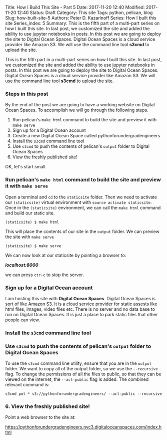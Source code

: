 Title: How I Build This Site - Part 5
Date: 2017-11-20 12:40
Modified: 2017-11-20 12:40
Status: Draft
Category: This site
Tags: python, pelican, blog
Slug: how-built-site-5
Authors: Peter D. Kazarinoff
Series: How I built this site
Series_index: 5
Summary: This is the fifth part of a multi-part series on how I built this site. In last post, we customized the site and added the ability to use jupyter notebooks in posts.  In this post we are going to deploy the site to Digital Ocean Spaces. Digital Ocean Spaces is a cloud service provider like Amazon S3. We will use the command line tool **s3cmd** to upload the site.

This is the fifth part in a multi-part series on how I built this site. In last post, we customized the site and added the ability to use jupyter notebooks in posts.  In this post we are going to deploy the site to Digital Ocean Spaces. Digital Ocean Spaces is a cloud service provider like Amazon S3. We will use the command line tool **s3cmd** to upload the site.

### Steps in this post

By the end of the post we are going to have a working website on Digital Ocean Spaces. To accomplish we will go through the following steps.

1. Run pelican's ```make html``` command to build the site and preview it with ```make serve```
2. Sign up for a Digital Ocean account
3. Create a new Digital Ocean Space called pythonforundergradengineers
4. Install the ```s3cmd``` command line tool
5. Use ```s3cmd``` to push the contents of pelican's ```output``` folder to Digital Ocean Spaces
6. View the freshly published site! 


OK, let's start small.


### Run pelican's ```make html``` command to build the site and preview it with ```make serve```

Open a terminal and ```cd``` to the ```staticsite``` folder. Then we need to activate our ```(staticsite)``` virtual environment with ```source activate staticsite```. Once in the ```(staticsite)``` environment, we can call the ```make html``` command and build our static site. 

```
(staticsite) $ make html
```

This will place the contents of our site in the ```output``` folder.  We can preview the site with ```make serve```

```
(staticsite) $ make serve
```

We can now look at our staticsite by pointing a browser to:

**_localhost:8000_**

we can press ```ctr-c``` to stop the server.

### Sign up for a Digital Ocean account

I am hosting this site with **Digital Ocean Spaces**. Digital Ocean Spaces is sort of like Amazon S3. It is a cloud service provider for static assests like html files, images, video files etc.  There is no server and no data base to run on Digital Ocean Spaces. It is just a place to park static files that other people can view.
 
### Install the ```s3cmd``` command line tool


### Use ```s3cmd``` to push the contents of pelican's ```output``` folder to Digital Ocean Spaces

To use the ```s3cmd``` command line utility, ensure that you are in the ```output``` folder. We want to copy all of the output folder, so we use the ```--recursive``` flag. To change the permissions of all the files to public, so that they can be viewed on the internet, the ```--acl-public``` flag is added. The combined relevant command is:

```
s3cmd put * s3://pythonforundergradengineers/ --acl-public --recursive
```

### 6. View the freshly published site! 

Point a web browser to the site at:

https://pythonforundergradengineers.nyc3.digitaloceanspaces.com/index.html